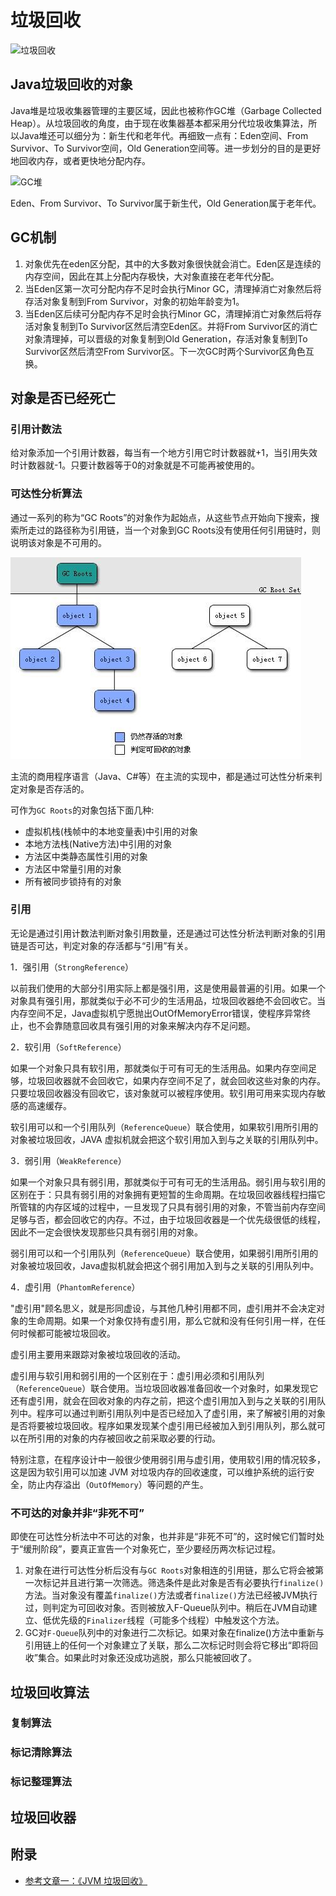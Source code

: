 # 垃圾回收

![垃圾回收]()

## Java垃圾回收的对象

Java堆是垃圾收集器管理的主要区域，因此也被称作GC堆（Garbage Collected Heap）。从垃圾回收的角度，由于现在收集器基本都采用分代垃圾收集算法，所以Java堆还可以细分为：新生代和老年代。再细致一点有：Eden空间、From Survivor、To Survivor空间，Old Generation空间等。进一步划分的目的是更好地回收内存，或者更快地分配内存。

![GC堆](../../pictures/GC堆.png)

Eden、From Survivor、To Survivor属于新生代，Old Generation属于老年代。

## GC机制

1. 对象优先在eden区分配，其中的大多数对象很快就会消亡。Eden区是连续的内存空间，因此在其上分配内存极快，大对象直接在老年代分配。
2. 当Eden区第一次可分配内存不足时会执行Minor GC，清理掉消亡对象然后将存活对象复制到From Survivor，对象的初始年龄变为1。
3. 当Eden区后续可分配内存不足时会执行Minor GC，清理掉消亡对象然后将存活对象复制到To Survivor区然后清空Eden区。并将From Survivor区的消亡对象清理掉，可以晋级的对象复制到Old Generation，存活对象复制到To Survivor区然后清空From Survivor区。下一次GC时两个Survivor区角色互换。

## 对象是否已经死亡

### 引用计数法

给对象添加一个引用计数器，每当有一个地方引用它时计数器就+1，当引用失效时计数器就-1。只要计数器等于0的对象就是不可能再被使用的。

### 可达性分析算法

通过一系列的称为“GC Roots”的对象作为起始点，从这些节点开始向下搜索，搜索所走过的路径称为引用链，当一个对象到GC Roots没有使用任何引用链时，则说明该对象是不可用的。

![GC Roots引用链](../../pictures/GCRoots引用链.png)

主流的商用程序语言（Java、C#等）在主流的实现中，都是通过可达性分析来判定对象是否存活的。

可作为`GC Roots`的对象包括下面几种:

- 虚拟机栈(栈帧中的本地变量表)中引用的对象
- 本地方法栈(Native方法)中引用的对象
- 方法区中类静态属性引用的对象
- 方法区中常量引用的对象
- 所有被同步锁持有的对象

### 引用

无论是通过引用计数法判断对象引用数量，还是通过可达性分析法判断对象的引用链是否可达，判定对象的存活都与“引用”有关。

1．强引用（`StrongReference`）

以前我们使用的大部分引用实际上都是强引用，这是使用最普遍的引用。如果一个对象具有强引用，那就类似于必不可少的生活用品，垃圾回收器绝不会回收它。当内存空间不足，Java虚拟机宁愿抛出OutOfMemoryError错误，使程序异常终止，也不会靠随意回收具有强引用的对象来解决内存不足问题。

2．软引用（`SoftReference`）

如果一个对象只具有软引用，那就类似于可有可无的生活用品。如果内存空间足够，垃圾回收器就不会回收它，如果内存空间不足了，就会回收这些对象的内存。只要垃圾回收器没有回收它，该对象就可以被程序使用。软引用可用来实现内存敏感的高速缓存。

软引用可以和一个引用队列（`ReferenceQueue`）联合使用，如果软引用所引用的对象被垃圾回收，JAVA 虚拟机就会把这个软引用加入到与之关联的引用队列中。

3．弱引用（`WeakReference`）

如果一个对象只具有弱引用，那就类似于可有可无的生活用品。弱引用与软引用的区别在于：只具有弱引用的对象拥有更短暂的生命周期。在垃圾回收器线程扫描它所管辖的内存区域的过程中，一旦发现了只具有弱引用的对象，不管当前内存空间足够与否，都会回收它的内存。不过，由于垃圾回收器是一个优先级很低的线程， 因此不一定会很快发现那些只具有弱引用的对象。

弱引用可以和一个引用队列（`ReferenceQueue`）联合使用，如果弱引用所引用的对象被垃圾回收，Java虚拟机就会把这个弱引用加入到与之关联的引用队列中。

4．虚引用（`PhantomReference`）

"虚引用"顾名思义，就是形同虚设，与其他几种引用都不同，虚引用并不会决定对象的生命周期。如果一个对象仅持有虚引用，那么它就和没有任何引用一样，在任何时候都可能被垃圾回收。

虚引用主要用来跟踪对象被垃圾回收的活动。

虚引用与软引用和弱引用的一个区别在于：虚引用必须和引用队列（`ReferenceQueue`）联合使用。当垃圾回收器准备回收一个对象时，如果发现它还有虚引用，就会在回收对象的内存之前，把这个虚引用加入到与之关联的引用队列中。程序可以通过判断引用队列中是否已经加入了虚引用，来了解被引用的对象是否将要被垃圾回收。程序如果发现某个虚引用已经被加入到引用队列，那么就可以在所引用的对象的内存被回收之前采取必要的行动。

特别注意，在程序设计中一般很少使用弱引用与虚引用，使用软引用的情况较多，这是因为软引用可以加速 JVM 对垃圾内存的回收速度，可以维护系统的运行安全，防止内存溢出（`OutOfMemory`）等问题的产生。

### 不可达的对象并非“非死不可”

即使在可达性分析法中不可达的对象，也并非是“非死不可”的，这时候它们暂时处于“缓刑阶段”，要真正宣告一个对象死亡，至少要经历两次标记过程。

1. 对象在进行可达性分析后没有与`GC Roots`对象相连的引用链，那么它将会被第一次标记并且进行第一次筛选。筛选条件是此对象是否有必要执行`finalize()`方法。当对象没有覆盖`finalize()`方法或者`finalize()`方法已经被JVM执行过，则判定为可回收对象。否则被放入F-Queue队列中。稍后在JVM自动建立、低优先级的`Finalizer`线程（可能多个线程）中触发这个方法。
2. GC对`F-Queue`队列中的对象进行二次标记。如果对象在finalize()方法中重新与引用链上的任何一个对象建立了关联，那么二次标记时则会将它移出“即将回收”集合。如果此时对象还没成功逃脱，那么只能被回收了。

## 垃圾回收算法

### 复制算法

### 标记清除算法

### 标记整理算法

## 垃圾回收器

## 附录

- [参考文章一：《JVM 垃圾回收》](https://snailclimb.gitee.io/javaguide/#/docs/java/jvm/JVM%E5%9E%83%E5%9C%BE%E5%9B%9E%E6%94%B6?id=jvm-%e5%9e%83%e5%9c%be%e5%9b%9e%e6%94%b6)
